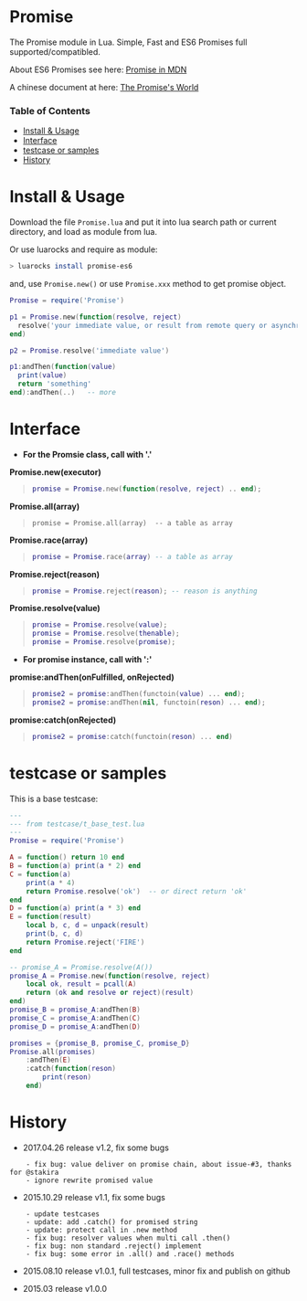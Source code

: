 # Promise
The Promise module in Lua. Simple, Fast and ES6 Promises full supported/compatibled.

About ES6 Promises see here: [Promise in MDN](https://developer.mozilla.org/en-US/docs/Web/JavaScript/Reference/Global_Objects/Promise)

A chinese document at here: [The Promise's World](http://blog.csdn.net/aimingoo/article/details/47401961)

### Table of Contents

* [Install &amp; Usage](#install--usage)
* [Interface](#interface)
* [testcase or samples](#testcase-or-samples)
* [History](#history)


# Install & Usage
Download the file `Promise.lua` and put it into lua search path or current directory, and load as module from lua.

Or use luarocks and require as module:

```bash
> luarocks install promise-es6
```

and, use `Promise.new()` or use `Promise.xxx` method to get promise object.

```lua
Promise = require('Promise')

p1 = Promise.new(function(resolve, reject)
  resolve('your immediate value, or result from remote query or asynchronous call')
end)

p2 = Promise.resolve('immediate value')

p1:andThen(function(value)
  print(value)
  return 'something'
end):andThen(..)   -- more
```

# Interface

* **For the Promsie class, call with '.'**

**Promise.new(executor)**

> ```lua
> promise = Promise.new(function(resolve, reject) .. end);
> ```

**Promise.all(array)**

> ```
> promise = Promise.all(array)	-- a table as array
> ```

**Promise.race(array)**

> ```lua
> promise = Promise.race(array)	-- a table as array
> ```

**Promise.reject(reason)**

> ```lua
> promise = Promise.reject(reason);	-- reason is anything
> ```

**Promise.resolve(value)**

> ```lua
> promise = Promise.resolve(value);
> promise = Promise.resolve(thenable);
> promise = Promise.resolve(promise);
> ```

* **For promise instance, call with ':'**

**promise:andThen(onFulfilled, onRejected)**

> ```lua
> promise2 = promise:andThen(functoin(value) ... end);
> promise2 = promise:andThen(nil, functoin(reson) ... end);
> ```

**promise:catch(onRejected)**

> ```lua
> promise2 = promise:catch(functoin(reson) ... end)
> ```

# testcase or samples

This is a base testcase:

```lua
---
--- from testcase/t_base_test.lua
---
Promise = require('Promise')

A = function() return 10 end
B = function(a) print(a * 2) end
C = function(a)
	print(a * 4)
	return Promise.resolve('ok')  -- or direct return 'ok'
end
D = function(a) print(a * 3) end
E = function(result)
	local b, c, d = unpack(result)
	print(b, c, d)
	return Promise.reject('FIRE')
end

-- promise_A = Promise.resolve(A())
promise_A = Promise.new(function(resolve, reject)
	local ok, result = pcall(A)
	return (ok and resolve or reject)(result)
end)
promise_B = promise_A:andThen(B)
promise_C = promise_A:andThen(C)
promise_D = promise_A:andThen(D)

promises = {promise_B, promise_C, promise_D}
Promise.all(promises)
	:andThen(E)
	:catch(function(reson)
		print(reson)
	end)
```

# History

* 2017.04.26	release v1.2, fix some bugs

```
	- fix bug: value deliver on promise chain, about issue-#3, thanks for @stakira
	- ignore rewrite promised value
```

* 2015.10.29	release v1.1, fix some bugs

```
 	- update testcases
 	- update: add .catch() for promised string
 	- update: protect call in .new method
 	- fix bug: resolver values when multi call .then()
 	- fix bug: non standard .reject() implement
 	- fix bug: some error in .all() and .race() methods
```

* 2015.08.10	release v1.0.1, full testcases, minor fix and publish on github

* 2015.03	release v1.0.0
